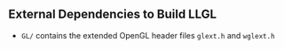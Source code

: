 External Dependencies to Build LLGL
-----------------------------------

* `GL/` contains the extended OpenGL header files `glext.h` and `wglext.h`
